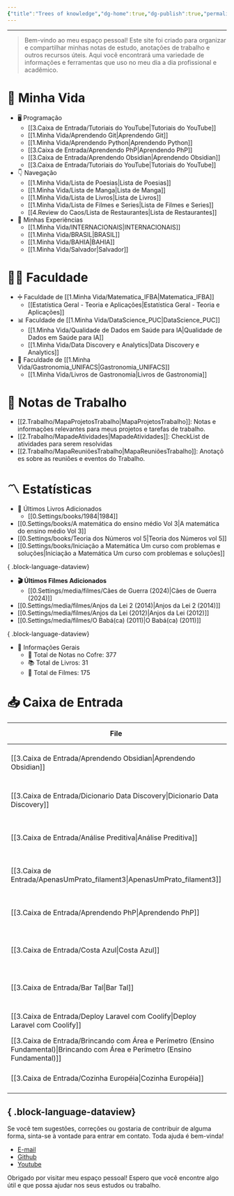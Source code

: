 ```yaml
---
{"title":"Trees of knowledge","dg-home":true,"dg-publish":true,"permalink":"/index/","tags":["gardenEntry"],"dgPassFrontmatter":true}
---
```


****
> Bem-vindo ao meu espaço pessoal! Este site foi criado para organizar e compartilhar minhas notas de estudo, anotações de trabalho e outros recursos úteis. Aqui você encontrará uma variedade de informações e ferramentas que uso no meu dia a dia profissional e acadêmico.

# 🌱 Minha Vida
- 🖥️ Programação
    - [[3.Caixa de Entrada/Tutoriais do YouTube\|Tutoriais do YouTube]]
    - [[1.Minha Vida/Aprendendo Git\|Aprendendo Git]]
    - [[1.Minha Vida/Aprendendo Python\|Aprendendo Python]]
    - [[3.Caixa de Entrada/Aprendendo PhP\|Aprendendo PhP]]
    - [[3.Caixa de Entrada/Aprendendo Obsidian\|Aprendendo Obsidian]]
    - [[3.Caixa de Entrada/Tutoriais do YouTube\|Tutoriais do YouTube]]
- 👇 Navegação
    - [[1.Minha Vida/Lista de Poesias\|Lista de Poesias]]
    - [[1.Minha Vida/Lista de Manga\|Lista de Manga]]
    - [[1.Minha Vida/Lista de Livros\|Lista de Livros]]
    - [[1.Minha Vida/Lista de Filmes e Series\|Lista de Filmes e Series]]
    - [[4.Review do Caos/Lista de Restaurantes\|Lista de Restaurantes]]
- 🎴 Minhas Experiências
    - [[1.Minha Vida/INTERNACIONAIS\|INTERNACIONAIS]]
    - [[1.Minha Vida/BRASIL\|BRASIL]]
    - [[1.Minha Vida/BAHIA\|BAHIA]]
    - [[1.Minha Vida/Salvador\|Salvador]]
# 👨‍🎓 Faculdade
- ➗ Faculdade de [[1.Minha Vida/Matematica_IFBA\|Matematica_IFBA]]
    - [[Estatística Geral - Teoria e Aplicações\|Estatística Geral - Teoria e Aplicações]]
- 📊 Faculdade de [[1.Minha Vida/DataScience_PUC\|DataScience_PUC]]
    - [[1.Minha Vida/Qualidade de Dados em Saúde para IA\|Qualidade de Dados em Saúde para IA]]
    - [[1.Minha Vida/Data Discovery e Analytics\|Data Discovery e Analytics]]
- 🍲 Faculdade de [[1.Minha Vida/Gastronomia_UNIFACS\|Gastronomia_UNIFACS]]
    - [[1.Minha Vida/Livros de Gastronomia\|Livros de Gastronomia]]
# 💼 Notas de Trabalho
- [[2.Trabalho/MapaProjetosTrabalho\|MapaProjetosTrabalho]]: Notas e informações relevantes para meus projetos e tarefas de trabalho.
- [[2.Trabalho/MapadeAtividades\|MapadeAtividades]]: CheckList de atividades para serem resolvidas
- [[2.Trabalho/MapaReuniõesTrabalho\|MapaReuniõesTrabalho]]: Anotações sobre as reuniões e eventos do Trabalho.  
# 〽️ Estatísticas
- 📖 Últimos Livros Adicionados
    - [[0.Settings/books/1984\|1984]]
- [[0.Settings/books/A matemática do ensino médio Vol 3\|A matemática do ensino médio Vol 3]]
- [[0.Settings/books/Teoria dos Números vol 5\|Teoria dos Números vol 5]]
- [[0.Settings/books/Iniciação a Matemática Um curso com problemas e soluções\|Iniciação a Matemática Um curso com problemas e soluções]]

{ .block-language-dataview}
- **🎬 Últimos Filmes Adicionados**
    - [[0.Settings/media/filmes/Cães de Guerra (2024)\|Cães de Guerra (2024)]]
- [[0.Settings/media/filmes/Anjos da Lei 2 (2014)\|Anjos da Lei 2 (2014)]]
- [[0.Settings/media/filmes/Anjos da Lei (2012)\|Anjos da Lei (2012)]]
- [[0.Settings/media/filmes/O Babá(ca) (2011)\|O Babá(ca) (2011)]]

{ .block-language-dataview}
-   📼 Informações Gerais
    -   📝 Total de Notas no Cofre: 377
    -   📚 Total de Livros: 31
    -   🍿 Total de Filmes: 175
# 📥 Caixa de Entrada
| File                                                                                                                               | Criado em                    |
| ---------------------------------------------------------------------------------------------------------------------------------- | ---------------------------- |
| [[3.Caixa de Entrada/Aprendendo Obsidian\|Aprendendo Obsidian]]                                                                 | 2:24 PM - November 03, 2024  |
| [[3.Caixa de Entrada/Dicionario Data Discovery\|Dicionario Data Discovery]]                                                     | 1:01 PM - November 11, 2024  |
| [[3.Caixa de Entrada/Análise Preditiva\|Análise Preditiva]]                                                                     | 1:09 PM - November 11, 2024  |
| [[3.Caixa de Entrada/ApenasUmPrato_filament3\|ApenasUmPrato_filament3]]                                                         | 11:24 PM - November 12, 2024 |
| [[3.Caixa de Entrada/Aprendendo PhP\|Aprendendo PhP]]                                                                           | 11:53 AM - November 15, 2024 |
| [[3.Caixa de Entrada/Costa Azul\|Costa Azul]]                                                                                   | 12:29 PM - December 09, 2024 |
| [[3.Caixa de Entrada/Bar Tal\|Bar Tal]]                                                                                         | 12:29 PM - December 09, 2024 |
| [[3.Caixa de Entrada/Deploy Laravel com Coolify\|Deploy Laravel com Coolify]]                                                   | 8:48 PM - January 02, 2025   |
| [[3.Caixa de Entrada/Brincando com Área e Perímetro (Ensino Fundamental)\|Brincando com Área e Perímetro (Ensino Fundamental)]] | 9:24 PM - January 02, 2025   |
| [[3.Caixa de Entrada/Cozinha Européia\|Cozinha Européia]]                                                                       | 12:00 PM - January 07, 2025  |

{ .block-language-dataview}
---
Se você tem sugestões, correções ou gostaria de contribuir de alguma forma, sinta-se à vontade para entrar em contato. Toda ajuda é bem-vinda!
-   [E-mail](mailto:samuraiflamesf@gmail.com)
-   [Github](https://github.com/Samuraiflamesf/CofreObisidian)
-   [Youtube](https://youtube.com/user/SamuraiFlameSF)
  
Obrigado por visitar meu espaço pessoal! Espero que você encontre algo útil e que possa ajudar nos seus estudos ou trabalho.